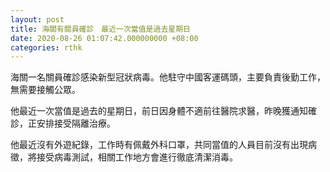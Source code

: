 ```yaml
---
layout: post
title: 海關有關員確診　最近一次當值是過去星期日
date: 2020-08-26 01:07:42.000000000 +08:00
categories: rthk
---
```


海關一名關員確診感染新型冠狀病毒。他駐守中國客運碼頭，主要負責後勤工作，無需要接觸公眾。

他最近一次當值是過去的星期日，前日因身體不適前往醫院求醫，昨晚獲通知確診，正安排接受隔離治療。

他最近沒有外遊紀錄，工作時有佩戴外科口罩，共同當值的人員目前沒有出現病徵，將接受病毒測試，相關工作地方會進行徹底清潔消毒。
